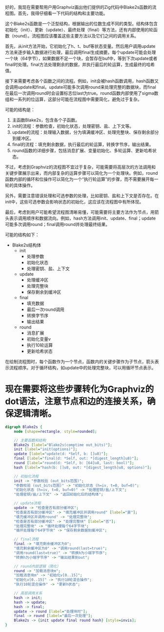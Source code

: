 好的，我现在需要帮用户用Graphviz画出他们提供的Zig代码中Blake2s函数的流程图。首先，我得仔细看一下代码的结构和主要功能。

这个Blake2s函数是一个泛型结构，根据输出的位数生成不同的类型。结构体包含初始化（init）、更新（update）、最终处理（final）等方法，还有内部使用的轮函数（round）。流程图应该覆盖这些主要方法以及它们之间的调用关系。

首先，从init方法开始，它初始化了h、t、buf等状态变量。然后用户调用update方法来逐步输入数据进行处理，最后调用final生成摘要。每个update可能会处理一个块（64字节），如果数据不足一个块，会暂存在buf中，等到下次update或者final时处理。final方法处理剩余的数据，并执行最后的轮运算，生成最终的哈希值。

接下来需要考虑各个函数之间的流程。例如，init会被hash函数调用，hash函数又会调用update和final。update可能多次调用round来处理完整的数据块，而final在最后一次调用round时会设置标志位last为true。round函数内部使用了sigma数组和一系列的位运算，这部分可能在流程图中需要简化，避免过于复杂。

可能的结构是：
1. 主函数Blake2s，包含各个子函数。
2. init的流程：参数检查，初始化状态，处理密钥、盐、上下文等。
3. update的流程：处理输入数据，分为填满缓冲区、处理完整块、保存剩余部分到缓冲区。
4. final的流程：填充剩余数据，执行最后的轮运算，转换字节序，输出结果。
5. round函数的详细步骤，包括消息扩展、变量初始化、多轮运算、更新哈希状态。

不过，考虑到Graphviz的流程图不宜过于复杂，可能需要将高层次的方法调用和关键步骤展示出来，而内部复杂的运算步骤可以简化为一个处理块。例如，round函数内部的循环和位操作可以简化为一个“执行轮运算”的步骤，而不需要展开每一轮的具体操作。

另外，需要注意错误处理和可选参数的处理，比如密钥、盐和上下文是否存在。在init中，这些可选参数会影响状态的初始化，这应该在流程图中有所体现。

最后，考虑到用户可能希望流程图清晰易懂，可能需要将主要方法作为节点，用箭头表示调用顺序和数据流向。例如，hash方法调用init、update、final；update可能多次调用round；final调用round并处理最终结果。

可能的结构如下：
- Blake2s结构体
  - init
    - 处理参数
    - 初始化状态
    - 处理密钥、盐、上下文
  - update
    - 处理缓冲区
    - 处理完整块
    - 保存剩余到缓冲区
  - final
    - 填充数据
    - 最后一次round调用
    - 转换字节序
    - 输出结果
  - round
    - 消息扩展
    - 初始化变量v
    - 执行10轮运算
    - 更新哈希状态

在绘制流程图时，每个函数作为一个节点，函数内的关键步骤作为子节点，箭头表示流程顺序。对于循环结构，如update中的处理完整块，可以用循环节点表示。

现在需要将这些步骤转化为Graphviz的dot语法，注意节点和边的连接关系，确保逻辑清晰。
================================================
```dot
digraph Blake2s {
    node [shape=rectangle, style=rounded];

    // 主要函数和结构
    Blake2s [label="Blake2s(comptime out_bits)"];
    init [label="init(options)"];
    update [label="update(d: *Self, b: []u8)"];
    final [label="final(d: *Self, out: *[digest_length]u8)"];
    round [label="round(d: *Self, b: [64]u8, last: bool)"];
    hash [label="hash(b: []u8, out: *[digest_length]u8, options)"];

    // 初始化流程
    init -> "参数校验 (out_bits范围)";
    "参数校验 (out_bits范围)" -> "初始化状态 (h=iv, t=0, buf=0)";
    "初始化状态 (h=iv, t=0, buf=0)" -> "处理密钥/盐/上下文";
    "处理密钥/盐/上下文" -> "返回初始化后的结构体";

    // update流程
    update -> "检查是否有部分缓冲区";
    "检查是否有部分缓冲区" -> "填充缓冲区并调用round" [label="是"];
    "填充缓冲区并调用round" -> "处理完整块";
    "检查是否有部分缓冲区" -> "处理完整块" [label="否"];
    "处理完整块" -> "循环处理每个64字节块";
    "循环处理每个64字节块" -> "保存剩余数据到缓冲区";

    // final流程
    final -> "填充剩余缓冲区为0";
    "填充剩余缓冲区为0" -> "调用round(last=true)";
    "调用round(last=true)" -> "转换h为小端字节序";
    "转换h为小端字节序" -> "输出结果到out";

    // round内部逻辑（简化）
    round -> "加载消息块m";
    "加载消息块m" -> "初始化v[0..15]";
    "初始化v[0..15]" -> "执行10轮混合操作";
    "执行10轮混合操作" -> "更新h状态";

    // 高层调用关系
    hash -> init;
    hash -> update;
    hash -> final;
    update -> round [label="处理块时"];
    final -> round [label="最后一次处理"];
    Blake2s -> {init update final round hash} [style=invis];
}
```